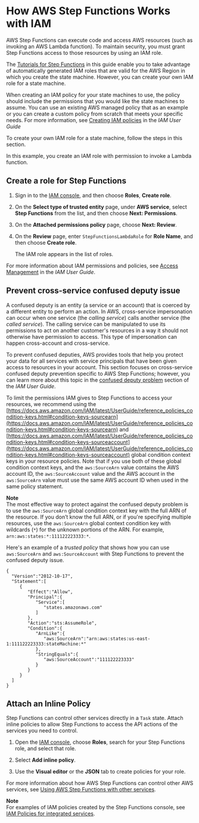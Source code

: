 # How AWS Step Functions Works with IAM<a name="procedure-create-iam-role"></a>

AWS Step Functions can execute code and access AWS resources \(such as invoking an AWS Lambda function\)\. To maintain security, you must grant Step Functions access to those resources by using an IAM role\.

The [Tutorials for Step Functions](tutorials.md) in this guide enable you to take advantage of automatically generated IAM roles that are valid for the AWS Region in which you create the state machine\. However, you can create your own IAM role for a state machine\.

When creating an IAM policy for your state machines to use, the policy should include the permissions that you would like the state machines to assume\. You can use an existing AWS managed policy that as an example or you can create a custom policy from scratch that meets your specific needs\. For more information, see [Creating IAM policies](https://docs.aws.amazon.com/IAM/latest/UserGuide/access_policies_create.html) in the *IAM User Guide*

To create your own IAM role for a state machine, follow the steps in this section\.

In this example, you create an IAM role with permission to invoke a Lambda function\.

## Create a role for Step Functions<a name="create-role-for-step-functions"></a>

1. Sign in to the [IAM console](https://console.aws.amazon.com/iam/home), and then choose **Roles**, **Create role**\.

1. On the **Select type of trusted entity** page, under **AWS service**, select **Step Functions** from the list, and then choose **Next: Permissions**\.

1. On the **Attached permissions policy** page, choose **Next: Review**\.

1. On the **Review** page, enter `StepFunctionsLambdaRole` for **Role Name**, and then choose **Create role**\.

   The IAM role appears in the list of roles\.

For more information about IAM permissions and policies, see [Access Management](https://docs.aws.amazon.com/IAM/latest/UserGuide/access.html) in the *IAM User Guide*\.

## Prevent cross\-service confused deputy issue<a name="prevent-cross-service-confused-deputy"></a>

A confused deputy is an entity \(a service or an account\) that is coerced by a different entity to perform an action\. In AWS, cross\-service impersonation can occur when one service \(the *calling service*\) calls another service \(the *called service*\)\. The calling service can be manipulated to use its permissions to act on another customer's resources in a way it should not otherwise have permission to access\. This type of impersonation can happen cross\-account and cross\-service\.

To prevent confused deputies, AWS provides tools that help you protect your data for all services with service principals that have been given access to resources in your account\. This section focuses on cross\-service confused deputy prevention specific to AWS Step Functions; however, you can learn more about this topic in the [confused deputy problem](https://docs.aws.amazon.com/IAM/latest/UserGuide/confused-deputy.html) section of the *IAM User Guide*\.

To limit the permissions IAM gives to Step Functions to access your resources, we recommend using the [https://docs.aws.amazon.com/IAM/latest/UserGuide/reference_policies_condition-keys.html#condition-keys-sourcearn](https://docs.aws.amazon.com/IAM/latest/UserGuide/reference_policies_condition-keys.html#condition-keys-sourcearn) and [https://docs.aws.amazon.com/IAM/latest/UserGuide/reference_policies_condition-keys.html#condition-keys-sourceaccount](https://docs.aws.amazon.com/IAM/latest/UserGuide/reference_policies_condition-keys.html#condition-keys-sourceaccount) global condition context keys in your resource policies\. Note that if you use both of these global condition context keys, and the `aws:SourceArn` value contains the AWS account ID, the `aws:SourceAccount` value and the AWS account in the `aws:SourceArn` value must use the same AWS account ID when used in the same policy statement\.

**Note**  
The most effective way to protect against the confused deputy problem is to use the `aws:SourceArn` global condition context key with the full ARN of the resource\. If you don’t know the full ARN, or if you're specifying multiple resources, use the `aws:SourceArn` global context condition key with wildcards \(`*`\) for the unknown portions of the ARN\. For example, `arn:aws:states:*:111122223333:*`\.

Here's an example of a *trusted policy* that shows how you can use `aws:SourceArn` and `aws:SourceAccount` with Step Functions to prevent the confused deputy issue\.

```
{
  "Version":"2012-10-17",
  "Statement":[
     {
        "Effect":"Allow",
        "Principal":{
           "Service":[
              "states.amazonaws.com"
           ]
        },
        "Action":"sts:AssumeRole",
        "Condition":{
           "ArnLike":{
              "aws:SourceArn":"arn:aws:states:us-east-1:111122223333:stateMachine:*"
           },
           "StringEquals":{
              "aws:SourceAccount":"111122223333"
           }
        }
     }
  ]
}
```

## Attach an Inline Policy<a name="attach-inline-policy"></a>

Step Functions can control other services directly in a `Task` state\. Attach inline policies to allow Step Functions to access the API actions of the services you need to control\.

1. Open the [IAM console](https://console.aws.amazon.com/iam/home), choose **Roles**, search for your Step Functions role, and select that role\.

1. Select **Add inline policy**\.

1. Use the **Visual editor** or the **JSON** tab to create policies for your role\.

For more information about how AWS Step Functions can control other AWS services, see [Using AWS Step Functions with other services](concepts-service-integrations.md)\.

**Note**  
For examples of IAM policies created by the Step Functions console, see [IAM Policies for integrated services](service-integration-iam-templates.md)\.